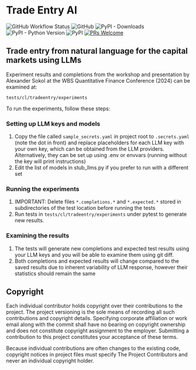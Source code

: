 # Trade Entry AI
![GitHub Workflow Status](https://img.shields.io/github/actions/workflow/status/compatibl/tradeentry/python-package.yml)
![GitHub](https://img.shields.io/github/license/compatibl/tradeentry)
![PyPI - Downloads](https://img.shields.io/pypi/dm/tradeentry)
![PyPI - Python Version](https://img.shields.io/pypi/pyversions/tradeentry)
![PyPI](https://img.shields.io/pypi/v/tradeentry)
[![PRs Welcome](https://img.shields.io/badge/PRs-welcome-brightgreen.svg)](https://github.com/compatibl/tradeentry/pulls)
## Trade entry from natural language for the capital markets using LLMs

Experiment results and completions from the workshop and presentation
by Alexander Sokol at the WBS Quantitative Finance Conference (2024)
can be examined at:

`tests/cl/tradeentry/experiments`

To run the experiments, follow these steps:

### Setting up LLM keys and models

1. Copy the file called `sample_secrets.yaml` in project root to `.secrets.yaml` (note the dot in front)
   and replace placeholders for each LLM key with your own key, which can be obtained from the LLM providers.
   Alternatively, they can be set up using .env or envvars (running without the key will print instructions)
2. Edit the list of models in stub_llms.py if you prefer to run with a different set

### Running the experiments

1. IMPORTANT: Delete files `*.completions.*` and `*.expected.*` stored in subdirectories
   of the test location before running the tests
2. Run tests in `tests/cl/tradeentry/experiments` under pytest to generate new results.

### Examining the results

1. The tests will generate new completions and expected test results using your LLM keys and you
   will be able to examine them using git diff.
2. Both completions and expected results will change compared to the saved results due to inherent 
   variability of LLM response, however their statistics should remain the same

## Copyright

Each individual contributor holds copyright over their contributions to the
project. The project versioning is the sole means of recording all such
contributions and copyright details. Specifying corporate affiliation or
work email along with the commit shall have no bearing on copyright ownership
and does not constitute copyright assignment to the employer. Submitting a
contribution to this project constitutes your acceptance of these terms.

Because individual contributions are often changes to the existing code,
copyright notices in project files must specify The Project Contributors and
never an individual copyright holder.

